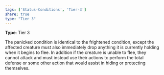 ```yaml
---
tags: ['Status-Conditions', 'Tier-3']
share: true
type: "Tier 3"
---
```

**Type**: Tier 3

The panicked condition is identical to the frightened condition, except the affected creature must also immediately drop anything it is currently holding when it begins to flee. In addition if the creature is unable to flee, they cannot attack and must instead use their actions to perform the total defense or some other action that would assist in hiding or protecting themselves.